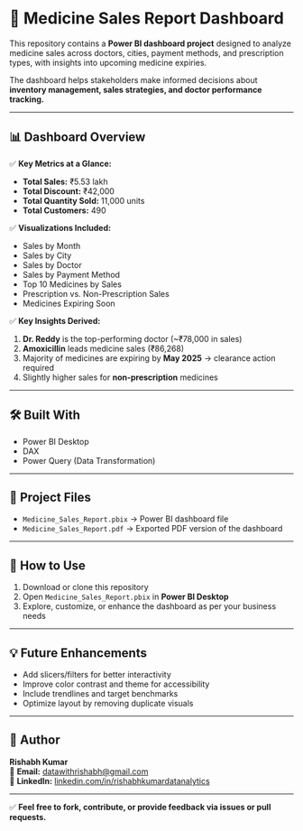 # 🏥 Medicine Sales Report Dashboard

This repository contains a **Power BI dashboard project** designed to analyze medicine sales across doctors, cities, payment methods, and prescription types, with insights into upcoming medicine expiries.

The dashboard helps stakeholders make informed decisions about **inventory management, sales strategies, and doctor performance tracking.**

---

## 📊 Dashboard Overview

✅ **Key Metrics at a Glance:**
- **Total Sales:** ₹5.53 lakh
- **Total Discount:** ₹42,000
- **Total Quantity Sold:** 11,000 units
- **Total Customers:** 490

✅ **Visualizations Included:**
- Sales by Month
- Sales by City
- Sales by Doctor
- Sales by Payment Method
- Top 10 Medicines by Sales
- Prescription vs. Non-Prescription Sales
- Medicines Expiring Soon

✅ **Key Insights Derived:**
1. **Dr. Reddy** is the top-performing doctor (~₹78,000 in sales)
2. **Amoxicillin** leads medicine sales (₹86,268)
3. Majority of medicines are expiring by **May 2025** → clearance action required
4. Slightly higher sales for **non-prescription** medicines

---

## 🛠️ Built With
- Power BI Desktop
- DAX
- Power Query (Data Transformation)

---

## 📂 Project Files
- `Medicine_Sales_Report.pbix` → Power BI dashboard file
- `Medicine_Sales_Report.pdf` → Exported PDF version of the dashboard

---

## 🚀 How to Use
1. Download or clone this repository
2. Open `Medicine_Sales_Report.pbix` in **Power BI Desktop**
3. Explore, customize, or enhance the dashboard as per your business needs

---

## 💡 Future Enhancements
- Add slicers/filters for better interactivity
- Improve color contrast and theme for accessibility
- Include trendlines and target benchmarks
- Optimize layout by removing duplicate visuals

---

## 👤 Author

**Rishabh Kumar**  
📧 **Email:** datawithrishabh@gmail.com  
🔗 **LinkedIn:** [linkedin.com/in/rishabhkumardatanalytics](https://www.linkedin.com/in/rishabhkumar12345/)

---

✅ **Feel free to fork, contribute, or provide feedback via issues or pull requests.**

